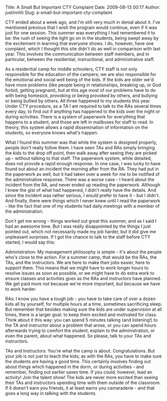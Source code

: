 Title: A Small But Important CTY Complaint
Date: 2009-08-13 00:17
Author: justinnhli
Slug: a-small-but-important-cty-complaint

<span class="Apple-style-span"
style="font-family:arial;font-size:13px;"></span>

<div>

CTY ended about a week ago, and I'm still very much in denial about it.
I've mentioned previous that I wish the program would continue, even if
it was just for one session. This summer was everything I had remembered
it to be: the rush of seeing the light go on in the students, being
swept away by the excitement in learning that everyone shows. I do,
however, have one complaint, which I thought this site didn't do as well
in comparison with last year. This involves the communication between
staff members, and in particular, between the residential,
instructional, and administrative staff.

</div>

<div>

</div>

<div>

As a residential camp for middle schoolers, CTY staff is not only
responsible for the education of the campers; we are also responsible
for the emotional and social well being of the kids. If the kids are
older we'd have more problems (like people being in relationships,
breaking up, or God forbid, getting pregnant), but at this age most of
our problems have to do with being homesick, provoking or being provoked
by others, and bullying or being bullied by others. All three happened
to my students this year. Under CTY procedure, as a TA I am required to
talk to the RAs several times every day, to find out if anything has
happened to the kids over the night or during activities. There is a
system of paperwork for everything that happens to a student, and those
are left in mailboxes for staff to read. In theory, this system allows a
rapid dissemination of information on the students, so everyone knows
what's happen.

</div>

<div>

</div>

<div>

What I found this summer was that while the system is designed properly,
people don't really follow them. I have seen TAs and RAs simply bringing
the kids to the drop off point, then walk away after seeing they are
picked up - without talking to that staff. The paperwork system, while
detailed, does not provide a rapid enough response. In one case, I was
lucky to have found out about an incident the morning after from the RA.
They had put in the paperwork as well, but it had taken over a week for
me to be notified of the administrative response. There was a worse
case - I heard about the incident from the RA, and never ended up
reading the paperwork. Although I knew the gist of what had happened, I
didn't really have the details. And since the incident was rather
serious, I would prefer to have it - but I didn't. And finally, there
were things which I never knew until I read the paperwork - like the
fact that one of my students had daily meetings with a member of the
administration.

</div>

<div>

</div>

<div>

Don't get me wrong - things worked out great this summer, and as I said
I had an awesome time. But I was really disappointed by the things I
just pointed out, which not necessarily made my job harder, but it did
give me unpleasant surprises. If I got the chance to talk to the staff
before CTY started, I would say this:

</div>

<div>

</div>

<div>

Administration: My management philosophy is simple - it's about the
people who's close to the action. For a summer camp, that would be the
RAs, the TAs, and the instructors. We are here to make their jobs
easier, here to support them. This means that we might have to work
longer hours to resolve issues as soon as possible, or we might have to
do extra work to ensure classes and activities goes as the RAs and
instructors have planned. We get paid more not because we're more
important, but because we have to work harder.

</div>

<div>

</div>

<div>

RAs: I know you have a tough job - you have to take care of over a dozen
kids all by yourself, for multiple hours at a time, sometimes
sacrificing sleep. But remember that besides making sure the kids are
under supervision at all times, there is a larger goal: to keep them
excited and motivated for class. Think about it this way: you can spend
5 minutes talking (and listening!) to the TA and instructor about a
problem that arose, or you can spend hours afterwards trying to comfort
the student, explain to the administration, or even the parent, about
what happened. So please, talk to your TAs and instructors.

</div>

<div>

</div>

<div>

TAs and Instructors: You're what the camp is about. Congratulations. But
your job is not just to teach the kids; as with the RAs, you have to
make sure the students are having a good time. This certainly involves
finding out about things which happened in the dorm, or during
activities - and remember, finding out earlier saves time. If you could,
however, lead an activity! Join the talent show! The kids are never more
excited than seeing their TAs and instructors spending time with them
outside of the classroom. If it doesn't earn you friends, it at least
earns you camaraderie - and that goes a long way in talking with the
students.

</div>
